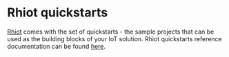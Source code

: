# Rhiot quickstarts

[Rhiot](http://rhiot.io) comes with the set of quickstarts - the sample projects that can be used as the building
blocks of your IoT solution. Rhiot quickstarts reference documentation
can be found [here](https://github.com/rhiot/rhiot/blob/master/docs/readme.md#quickstarts).

